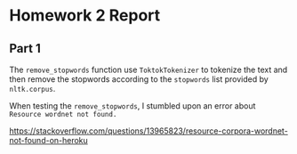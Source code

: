 # Homework 2 Report

## Part 1

The `remove_stopwords` function use `ToktokTokenizer` to tokenize the text and then remove the stopwords according to the `stopwords` list provided by `nltk.corpus`.

When testing the `remove_stopwords`, I stumbled upon an error about `Resource wordnet not found.`

https://stackoverflow.com/questions/13965823/resource-corpora-wordnet-not-found-on-heroku